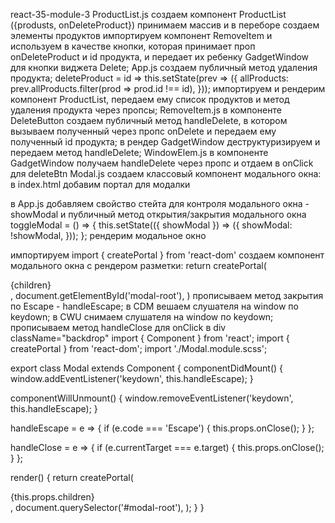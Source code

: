 react-35-module-3
ProductList.js
создаем компонент ProductList ({produsts, onDeleteProduct}) принимаем массив и в переборе создаем элементы продуктов
импортируем компонент RemoveItem и используем в качестве кнопки, которая принимает проп onDeleteProduct и id продукта, и передает их ребенку GadgetWindow для кнопки виджета Delete;
App.js
создаем публичный метод удаления продукта;
deleteProduct = id =>
this.setState(prev => ({
allProducts: prev.allProducts.filter(prod => prod.id !== id),
}));
импортируем и рендерим компонент ProductList, передаем ему список продуктов и метод удаления продукта через пропсы;
RemoveItem.js
в компоненте DeleteButton создаем публичный метод handleDelete, в котором вызываем полученный через пропс onDelete и передаем ему полученный id продукта;
в рендер GadgetWindow деструктуризируем и передаем метод handleDelete;
WindowElem.js
в компоненте GadgetWindow получаем handleDelete через пропс и отдаем в onClick для deleteBtn
Modal.js
создаем классовый компонент модального окна:
в index.html добавим портал для модалки
<div id="modal-root"></div>
в App.js добавляем свойство стейта для контроля модального окна - showModal и публичный метод открытия/закрытия модального окна
toggleModal = () => {
this.setState(({ showModal }) => ({
showModal: !showModal,
}));
};
рендерим модальное окно

импортируем import { createPortal } from 'react-dom'
создаем компонент модального окна с рендером разметки:
return createPortal(
<div className={s.backDrop} onClick={handleClose}>
<div className={s.content}>{children}</div>
</div>,
document.getElementById('modal-root'),
)
прописываем метод закрытия по Escape - handleEscape;
в CDM вешаем слушателя на window по keydown;
в CWU снимаем слушателя на window по keydown;
прописываем метод handleClose для onClick в div className="backdrop"
import { Component } from 'react';
import { createPortal } from 'react-dom';
import './Modal.module.scss';

export class Modal extends Component {
componentDidMount() {
window.addEventListener('keydown', this.handleEscape);
}

componentWillUnmount() {
window.removeEventListener('keydown', this.handleEscape);
}

handleEscape = e => {
if (e.code === 'Escape') {
this.props.onClose();
}
};

handleClose = e => {
if (e.currentTarget === e.target) {
this.props.onClose();
}
};

render() {
return createPortal(
<div className="backdrop" onClick={this.handleClose}>
<div className="content">{this.props.children}</div>
</div>,
document.querySelector('#modal-root'),
);
}
}
